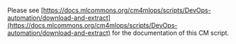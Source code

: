 Please see [https://docs.mlcommons.org/cm4mlops/scripts/DevOps-automation/download-and-extract](https://docs.mlcommons.org/cm4mlops/scripts/DevOps-automation/download-and-extract) for the documentation of this CM script.
